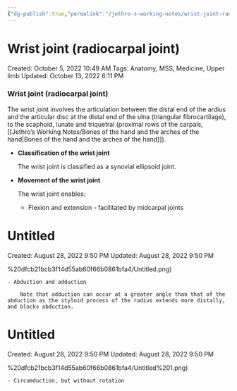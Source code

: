 ```yaml
---
{"dg-publish":true,"permalink":"/jethro-s-working-notes/wrist-joint-radiocarpal-joint/","dgPassFrontmatter":true}
---
```



# Wrist joint (radiocarpal joint)

Created: October 5, 2022 10:49 AM
Tags: Anatomy, MSS, Medicine, Upper limb
Updated: October 13, 2022 6:11 PM

### Wrist joint (radiocarpal joint)

The wrist joint involves the articulation between the distal end of the ardius and the articular disc at the distal end of the ulna (triangular fibrocartilage), to the scaphoid, lunate and triquetral (proximal rows of the carpals, [[Jethro’s Working Notes/Bones of the hand and the arches of the hand\|Bones of the hand and the arches of the hand]]).

- **Classification of the wrist joint**
    
    The wrist joint is classified as a synovial ellipsoid joint.
    
- **Movement of the wrist joint**
    
    The wrist joint enables:
    
    - Flexion and extension - facilitated by midcarpal joints
        
        
<div class="transclusion internal-embed is-loaded"><div class="markdown-embed">





# Untitled

Created: August 28, 2022 9:50 PM
Updated: August 28, 2022 9:50 PM

</div></div>
%20dfcb21bcb3f14d55ab60f66b0861bfa4/Untitled.png)
        
    - Abduction and adduction
        
        Note that adduction can occur at a greater angle than that of the abduction as the styloid process of the radius extends more distally, and blocks abduction.
        
        
<div class="transclusion internal-embed is-loaded"><div class="markdown-embed">





# Untitled

Created: August 28, 2022 9:50 PM
Updated: August 28, 2022 9:50 PM

</div></div>
%20dfcb21bcb3f14d55ab60f66b0861bfa4/Untitled%201.png)
        
    - Circumduction, but without rotation